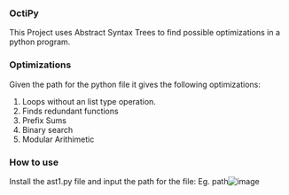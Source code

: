 ### OctiPy

This Project uses Abstract Syntax Trees to find possible optimizations in a python program. 

### Optimizations

Given the path for the python file it gives the following optimizations:

1. Loops without an list type operation. 
2. Finds redundant functions
3. Prefix Sums
4. Binary search
5. Modular Arithimetic

### How to use

Install the ast1.py file and input the path for the file:
Eg. path![image](https://user-images.githubusercontent.com/75718261/126033283-339f3e09-cf65-481a-8a1e-f7242dcebebe.png)

